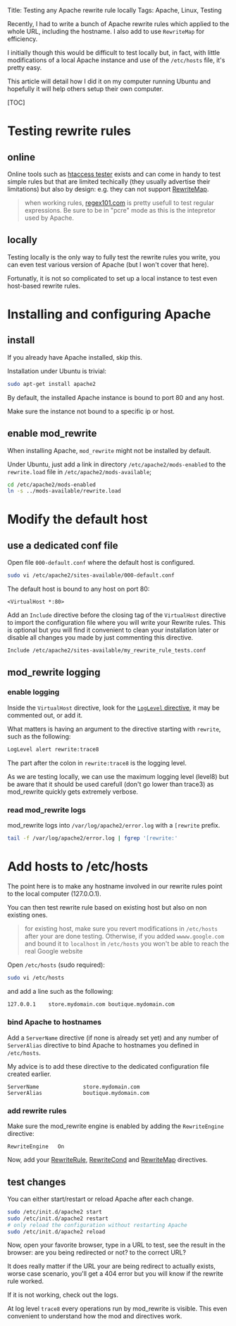 Title: Testing any Apache rewrite rule locally
Tags: Apache, Linux, Testing

Recently, I had to write a bunch of Apache rewrite rules which applied to the whole URL, including the hostname. I also add to use `RewriteMap` for efficiency.

I initially though this would be difficult to test locally but, in fact, with little modifications of a local Apache instance and use of the `/etc/hosts` file, it's pretty easy.

This article will detail how I did it on my computer running Ubuntu and hopefully it will help others setup their own computer.


[TOC]

# Testing rewrite rules

## online

Online tools such as [htaccess tester](http://htaccess.madewithlove.be/) exists and can come in handy to test simple rules but that are limited techically (they usually advertise their limitations) but also by design: e.g. they can not support [RewriteMap](http://httpd.apache.org/docs/current/en/mod/mod_rewrite.html#rewritemap).

> when working rules, [regex101.com](http://regex101.com/#pcre) is pretty usefull to test regular expressions. Be sure to be in "pcre" mode as this is the intepretor used by Apache.

## locally

Testing locally is the only way to fully test the rewrite rules you write, you can even test various version of Apache (but I won't cover that here).

Fortunatly, it is not so complicated to set up a local instance to test even host-based rewrite rules.

# Installing and configuring Apache

## install

If you already have Apache installed, skip this.

Installation under Ubuntu is trivial:

```sh
sudo apt-get install apache2
```

By default, the installed Apache instance is bound to port 80 and any host.

Make sure the instance not bound to a specific ip or host.

## enable mod_rewrite

When installing Apache, `mod_rewrite` might not be installed by default.

Under Ubuntu, just add a link in directory `/etc/apache2/mods-enabled` to the `rewrite.load` file in `/etc/apache2/mods-available`;

```sh
cd /etc/apache2/mods-enabled
ln -s ../mods-available/rewrite.load
```

# Modify the default host

## use a dedicated conf file 

Open file `000-default.conf` where the default host is configured.

```sh
sudo vi /etc/apache2/sites-available/000-default.conf
```

The default host is bound to any host on port 80:

```apacheconf
<VirtualHost *:80>
```

Add an `Include` directive before the closing tag of the `VirtualHost` directive to import the configuration file where you will write your Rewrite rules.
This is optional but you will find it convenient to clean your installation later or disable all changes you made by just commenting this directive.

```apacheconf
Include /etc/apache2/sites-available/my_rewrite_rule_tests.conf
```

## mod_rewrite logging

### enable logging

Inside the `VirtualHost` directive, look for the [`LogLevel` directive](http://httpd.apache.org/docs/2.4/en/mod/mod_rewrite.html#logging), it may be commented out, or add it.

What matters is having an argument to the directive starting with `rewrite`, such as the following:

```sh
LogLevel alert rewrite:trace8
```

The part after the colon in `rewrite:trace8` is the logging level.

As we are testing locally, we can use the maximum logging level (level8) but be aware that it should be used carefull (don't go lower than trace3) as mod_rewrite quickly gets extremely verbose.

### read mod_rewrite logs

mod_rewrite logs into `/var/log/apache2/error.log` with a `[rewrite` prefix.

```sh
tail -f /var/log/apache2/error.log | fgrep '[rewrite:' 
```

# Add hosts to /etc/hosts

The point here is to make any hostname involved in our rewrite rules point to the local computer (127.0.O.1).

You can then test rewrite rule based on existing host but also on non existing ones.

>for existing host, make sure you revert modifications in `/etc/hosts` after your are done testing. Otherwise, if you added `wwww.google.com` and bound it to `localhost` in `/etc/hosts` you won't be able to reach the real Google website

Open `/etc/hosts` (sudo required):

```sh
sudo vi /etc/hosts
```

and add a line such as the following:

```sh
127.0.0.1    store.mydomain.com boutique.mydomain.com
```

### bind Apache to hostnames

Add a `ServerName` directive (if none is already set yet) and any number of `ServerAlias` directive to bind Apache to hostnames you defined in `/etc/hosts`.

My advice is to add these directive to the dedicated configuration file created earlier.

```apacheconf
ServerName              store.mydomain.com
ServerAlias             boutique.mydomain.com
```

### add rewrite rules

Make sure the mod_rewrite engine is enabled by adding the `RewriteEngine` directive:

```apacheconf
RewriteEngine   On
```

Now, add your [RewriteRule](http://httpd.apache.org/docs/2.4/en/mod/mod_rewrite.html#rewriterule), [RewriteCond](http://httpd.apache.org/docs/2.4/en/mod/mod_rewrite.html#rewritecond) and [RewriteMap](http://httpd.apache.org/docs/current/en/mod/mod_rewrite.html#rewritemap) directives.

## test changes

You can either start/restart or reload Apache after each change.

```sh
sudo /etc/init.d/apache2 start
sudo /etc/init.d/apache2 restart
# only reload the configuration without restarting Apache
sudo /etc/init.d/apache2 reload
```

Now, open your favorite browser, type in a URL to test, see the result in the browser: are you being redirected or not? to the correct URL?

It does really matter if the URL your are being redirect to actually exists, worse case scenario, you'll get a 404 error but you will know if the rewrite rule worked.

If it is not working, check out the logs.

At log level `trace8` every operations run by mod_rewrite is visible. This even convenient to understand how the mod and directives work.
